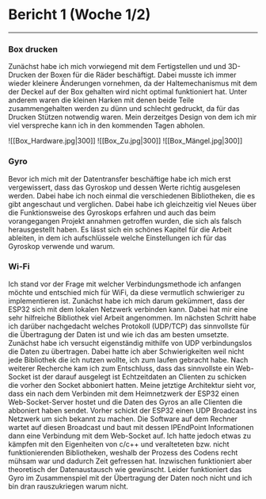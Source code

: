 # Bericht 1 (Woche 1/2)
---

### Box drucken
Zunächst habe ich mich vorwiegend mit dem Fertigstellen und und 3D-Drucken der Boxen für die Räder beschäftigt. Dabei musste ich immer wieder kleinere Änderungen vornehmen, da der Haltemechanismus mit dem der Deckel auf der Box gehalten wird nicht optimal funktioniert hat. Unter anderem waren die kleinen Harken mit denen beide Teile zusammengehalten werden zu dünn und schlecht gedruckt, da für das Drucken Stützen notwendig waren. Mein derzeitges Design von dem ich mir viel verspreche kann ich in den kommenden Tagen abholen. 

![[Box_Hardware.jpg|300]] ![[Box_Zu.jpg|300]] ![[Box_Mängel.jpg|300]]

### Gyro
Bevor ich mich mit der Datentransfer beschäftige habe ich mich erst vergewissert, dass das Gyroskop und dessen Werte richtig ausgelesen werden. Dabei habe ich noch einmal die verschiedenen Bibliotheken, die es gibt angeschaut und verglichen. Dabei habe ich gleichzeitig viel Neues über die Funktionsweise des Gyroskops erfahren und auch das beim vorangegangen Projekt annahmen getroffen wurden, die sich als falsch herausgestellt haben. Es lässt sich ein schönes Kapitel für die Arbeit ableiten, in dem ich aufschlüssele welche Einstellungen ich für das Gyroskop verwende und warum.


### Wi-Fi
Ich stand vor der Frage mit welcher Verbindungsmethode ich anfangen möchte und entschied mich für WiFi, da diese vermutlich schwieriger zu implementieren ist. Zunächst habe ich mich darum gekümmert, dass der ESP32 sich mit dem lokalen Netzwerk verbinden kann. Dabei hat mir eine sehr hilfreiche Bibliothek viel Arbeit angenommen. 
Im nächsten Schritt habe ich darüber nachgedacht welches Protokoll (UDP/TCP) das sinnvollste für die Übertragung der Daten ist und wie ich das am besten umsetzte. Zunächst habe ich versucht eigenständig mithilfe von UDP verbindungslos die Daten zu übertragen. Dabei hatte ich aber Schwierigkeiten weil nicht jede Bibliothek die ich nutzen wollte, ich zum laufen gebracht habe. Nach weiterer Recherche kam ich zum Entschluss, dass das sinnvollste ein Web-Socket ist der darauf ausgelegt ist Echtzeitdaten an Clienten zu schicken die vorher den Socket abboniert hatten. 
Meine jetztige Architektur sieht vor, dass ein nach dem Verbinden mit dem Heimnetzwerk der ESP32 einen Web-Socket-Server hostet und die Daten des Gyros an alle Clienten die abboniert haben sendet. Vorher schickt der ESP32 einen UDP Broadcast ins Netzwerk um sich bekannt zu machen. Die Software auf dem Rechner wartet auf diesen Broadcast und baut mit dessen IPEndPoint Informationen dann eine Verbindung mit dem Web-Socket auf.
Ich hatte jedoch etwas zu kämpfen mit den Eigenheiten von c/c++ und veralteteten bzw. nicht funktionierenden Bibliotheken, weshalb der Prozess des Codens recht mühsam war und dadurch Zeit gefressen hat.
Inzwischen funktioniert aber theoretisch der Datenaustausch wie gewünscht. Leider funktioniert das Gyro im Zusammenspiel mit der Übertragung der Daten noch nicht und ich bin dran rauszukriegen warum nicht.